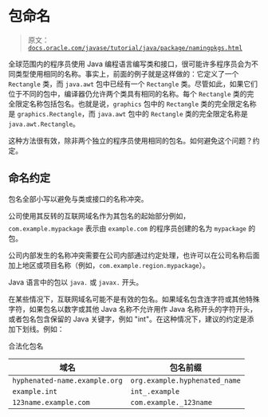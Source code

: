 # 包命名

> 原文：[`docs.oracle.com/javase/tutorial/java/package/namingpkgs.html`](https://docs.oracle.com/javase/tutorial/java/package/namingpkgs.html)

全球范围内的程序员使用 Java 编程语言编写类和接口，很可能许多程序员会为不同类型使用相同的名称。事实上，前面的例子就是这样做的：它定义了一个 `Rectangle` 类，而 `java.awt` 包中已经有一个 `Rectangle` 类。尽管如此，如果它们位于不同的包中，编译器仍允许两个类具有相同的名称。每个 `Rectangle` 类的完全限定名称包括包名。也就是说，`graphics` 包中的 `Rectangle` 类的完全限定名称是 `graphics.Rectangle`，而 `java.awt` 包中的 `Rectangle` 类的完全限定名称是 `java.awt.Rectangle`。

这种方法很有效，除非两个独立的程序员使用相同的包名。如何避免这个问题？约定。

## 命名约定

包名全部小写以避免与类或接口的名称冲突。

公司使用其反转的互联网域名作为其包名的起始部分例如，`com.example.mypackage` 表示由 `example.com` 的程序员创建的名为 `mypackage` 的包。

公司内部发生的名称冲突需要在公司内部通过约定处理，也许可以在公司名称后面加上地区或项目名称（例如，`com.example.region.mypackage`）。

Java 语言中的包以 `java.` 或 `javax.` 开头。

在某些情况下，互联网域名可能不是有效的包名。如果域名包含连字符或其他特殊字符，如果包名以数字或其他 Java 名称不允许用作 Java 名称开头的字符开头，或者包名包含保留的 Java 关键字，例如 "int"。在这种情况下，建议的约定是添加下划线。例如：

合法化包名

| 域名 | 包名前缀 |
| --- | --- |
| `hyphenated-name.example.org` | `org.example.hyphenated_name` |
| `example.int` | `int_.example` |
| `123name.example.com` | `com.example._123name` |
